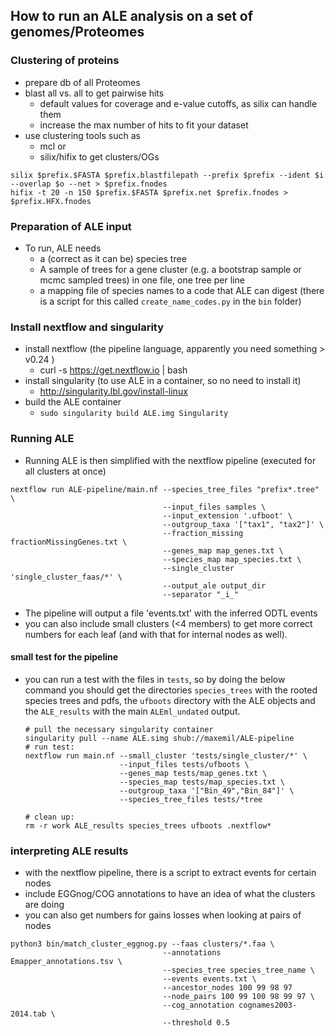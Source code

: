 ## How to run an ALE analysis on a set of genomes/Proteomes
### Clustering of proteins
* prepare db of all Proteomes
* blast all vs. all to get pairwise hits
  * default values for coverage and e-value cutoffs, as silix can handle them
  * increase the max number of hits to fit your dataset
* use clustering tools such as
  * mcl or
  * silix/hifix to get clusters/OGs

```
silix $prefix.$FASTA $prefix.blastfilepath --prefix $prefix --ident $i --overlap $o --net > $prefix.fnodes
hifix -t 20 -n 150 $prefix.$FASTA $prefix.net $prefix.fnodes > $prefix.HFX.fnodes
```

### Preparation of ALE input
* To run, ALE needs
  * a (correct as it can be) species tree
  * A sample of trees for a gene cluster (e.g. a bootstrap sample or mcmc sampled trees) in one file, one tree per line
  * a mapping file of species names to a code that ALE can digest (there is a script for this called `create_name_codes.py` in the `bin` folder)

### Install nextflow and singularity
* install nextflow (the pipeline language, apparently you need something > v0.24 )
  * curl -s https://get.nextflow.io | bash
* install singularity (to use ALE in a container, so no need to install it)
  * http://singularity.lbl.gov/install-linux
* build the ALE container
  * `sudo singularity build ALE.img Singularity`

### Running ALE
* Running ALE is then simplified with the nextflow pipeline (executed for all clusters at once)

```
nextflow run ALE-pipeline/main.nf --species_tree_files "prefix*.tree" \
                                  --input_files samples \
                                  --input_extension '.ufboot' \
                                  --outgroup_taxa '["tax1", "tax2"]' \
                                  --fraction_missing fractionMissingGenes.txt \
                                  --genes_map map_genes.txt \
                                  --species_map map_species.txt \
                                  --single_cluster 'single_cluster_faas/*' \
                                  --output_ale output_dir
                                  --separator "_i_"
```
* The pipeline will output a file 'events.txt' with the inferred ODTL events
* you can also include small clusters (<4 members) to get more correct numbers for each leaf (and with that for internal nodes as well).

#### small test for the pipeline
* you can run a test with the files in `tests`, so by doing the below command you should get the directories `species_trees` with the rooted species trees and pdfs, the `ufboots` directory with the ALE objects and the `ALE_results` with the main `ALEml_undated` output.
  ```
  # pull the necessary singularity container
  singularity pull --name ALE.simg shub://maxemil/ALE-pipeline
  # run test:
  nextflow run main.nf --small_cluster 'tests/single_cluster/*' \
                       --input_files tests/ufboots \
                       --genes_map tests/map_genes.txt \
                       --species_map tests/map_species.txt \
                       --outgroup_taxa '["Bin_49","Bin_84"]' \
                       --species_tree_files tests/*tree

  # clean up:
  rm -r work ALE_results species_trees ufboots .nextflow*
  ```

### interpreting ALE results
* with the nextflow pipeline, there is a script to extract events for certain nodes
* include EGGnog/COG annotations to have an idea of what the clusters are doing
* you can also get numbers for gains losses when looking at pairs of nodes

```
python3 bin/match_cluster_eggnog.py --faas clusters/*.faa \
                                  --annotations Emapper_annotations.tsv \
                                  --species_tree species_tree_name \
                                  --events events.txt \
                                  --ancestor_nodes 100 99 98 97
                                  --node_pairs 100 99 100 98 99 97 \
                                  --cog_annotation cognames2003-2014.tab \
                                  --threshold 0.5
```                               
